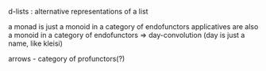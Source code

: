 d-lists : alternative representations of a list

a monad is just a monoid in a category of endofunctors
applicatives are also a monoid in a category of endofunctors
 => day-convolution (day is just a name, like kleisi)

arrows - category of profunctors(?)

